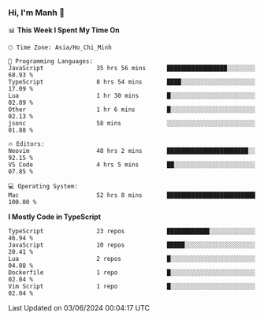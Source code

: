 ### Hi, I'm Manh 👋

<!--START_SECTION:waka-->
📊 **This Week I Spent My Time On** 

```text
🕑︎ Time Zone: Asia/Ho_Chi_Minh

💬 Programming Languages: 
JavaScript               35 hrs 56 mins      █████████████████░░░░░░░░   68.93 % 
TypeScript               8 hrs 54 mins       ████░░░░░░░░░░░░░░░░░░░░░   17.09 % 
Lua                      1 hr 30 mins        █░░░░░░░░░░░░░░░░░░░░░░░░   02.89 % 
Other                    1 hr 6 mins         █░░░░░░░░░░░░░░░░░░░░░░░░   02.13 % 
jsonc                    58 mins             ░░░░░░░░░░░░░░░░░░░░░░░░░   01.88 % 

🔥 Editors: 
Neovim                   48 hrs 2 mins       ███████████████████████░░   92.15 % 
VS Code                  4 hrs 5 mins        ██░░░░░░░░░░░░░░░░░░░░░░░   07.85 % 

💻 Operating System: 
Mac                      52 hrs 8 mins       █████████████████████████   100.00 % 
```

**I Mostly Code in TypeScript** 

```text
TypeScript               23 repos            ████████████░░░░░░░░░░░░░   46.94 % 
JavaScript               10 repos            █████░░░░░░░░░░░░░░░░░░░░   20.41 % 
Lua                      2 repos             █░░░░░░░░░░░░░░░░░░░░░░░░   04.08 % 
Dockerfile               1 repo              █░░░░░░░░░░░░░░░░░░░░░░░░   02.04 % 
Vim Script               1 repo              █░░░░░░░░░░░░░░░░░░░░░░░░   02.04 % 
```




 Last Updated on 03/06/2024 00:04:17 UTC
<!--END_SECTION:waka-->
